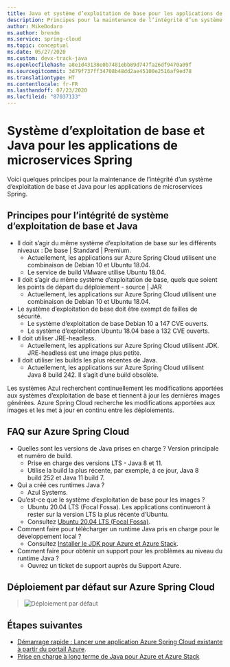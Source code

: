 ```yaml
---
title: Java et système d’exploitation de base pour les applications de microservices Azure Spring Cloud
description: Principes pour la maintenance de l’intégrité d’un système d’exploitation de base et Java pour les applications de microservices Azure Spring Cloud.
author: MikeDodaro
ms.author: brendm
ms.service: spring-cloud
ms.topic: conceptual
ms.date: 05/27/2020
ms.custom: devx-track-java
ms.openlocfilehash: a8e1d43138e0b7481ebb89d747fa26df9470a09f
ms.sourcegitcommit: 3d79f737ff34708b48dd2ae45100e2516af9ed78
ms.translationtype: HT
ms.contentlocale: fr-FR
ms.lasthandoff: 07/23/2020
ms.locfileid: "87037133"
---
```

# <a name="java-and-base-os-for-spring-microservice-apps"></a>Système d’exploitation de base et Java pour les applications de microservices Spring
Voici quelques principes pour la maintenance de l’intégrité d’un système d’exploitation de base et Java pour les applications de microservices Spring.
## <a name="principles-for-healthy-java-and-base-os"></a>Principes pour l’intégrité de système d’exploitation de base et Java
* Il doit s’agir du même système d’exploitation de base sur les différents niveaux : De base | Standard | Premium.
    * Actuellement, les applications sur Azure Spring Cloud utilisent une combinaison de Debian 10 et Ubuntu 18.04.
    * Le service de build VMware utilise Ubuntu 18.04.
* Il doit s’agir du même système d’exploitation de base, quels que soient les points de départ du déploiement - source | JAR
    * Actuellement, les applications sur Azure Spring Cloud utilisent une combinaison de Debian 10 et Ubuntu 18.04.
* Le système d’exploitation de base doit être exempt de failles de sécurité.
    * Le système d’exploitation de base Debian 10 a 147 CVE ouverts.
    * Le système d’exploitation Ubuntu 18.04 base a 132 CVE ouverts.
* Il doit utiliser JRE-headless.
    * Actuellement, les applications sur Azure Spring Cloud utilisent JDK. JRE-headless est une image plus petite.
* Il doit utiliser les builds les plus récentes de Java.
    * Actuellement, les applications sur Azure Spring Cloud utilisent Java 8 build 242. Il s’agit d’une build obsolète.
 
Les systèmes Azul recherchent continuellement les modifications apportées aux systèmes d’exploitation de base et tiennent à jour les dernières images générées. Azure Spring Cloud recherche les modifications apportées aux images et les met à jour en continu entre les déploiements.
 
## <a name="faq-for-azure-spring-cloud"></a>FAQ sur Azure Spring Cloud

* Quelles sont les versions de Java prises en charge ? Version principale et numéro de build.
    * Prise en charge des versions LTS - Java 8 et 11.
    * Utilise la build la plus récente, par exemple, à ce jour, Java 8 build 252 et Java 11 build 7.
* Qui a créé ces runtimes Java ?
    * Azul Systems.
* Qu’est-ce que le système d’exploitation de base pour les images ?
    * Ubuntu 20.04 LTS (Focal Fossa). Les applications continueront à rester sur la version LTS la plus récente d’Ubuntu.
    * Consultez [Ubuntu 20.04 LTS (Focal Fossa)](http://releases.ubuntu.com/focal/).
* Comment faire pour télécharger un runtime Java pris en charge pour le développement local ? 
    * Consultez [Installer le JDK pour Azure et Azure Stack](https://docs.microsoft.com/azure/developer/java/fundamentals/java-jdk-install).
* Comment faire pour obtenir un support pour les problèmes au niveau du runtime Java ?
    * Ouvrez un ticket de support auprès du Support Azure.
 
## <a name="default-deployment-on-azure-spring-cloud"></a>Déploiement par défaut sur Azure Spring Cloud

> ![Déploiement par défaut](media/spring-cloud-principles/spring-cloud-default-deployment.png)
 
## <a name="next-steps"></a>Étapes suivantes
* [Démarrage rapide : Lancer une application Azure Spring Cloud existante à partir du portail Azure](spring-cloud-quickstart-launch-app-portal.md).
* [Prise en charge à long terme de Java pour Azure et Azure Stack](https://docs.microsoft.com/azure/developer/java/fundamentals/java-jdk-long-term-support)
